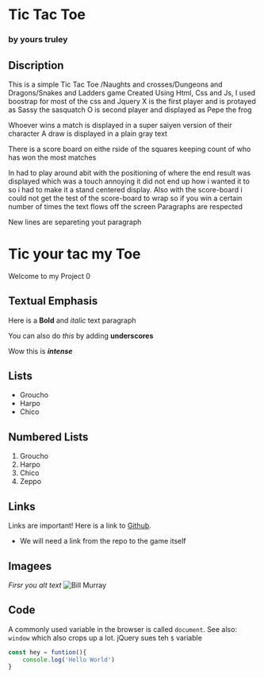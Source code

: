

# Tic Tac Toe
### by yours truley



## Discription

This is a simple Tic Tac Toe /Naughts and crosses/Dungeons and Dragons/Snakes and Ladders game 
Created Using Html, Css and Js, I used boostrap for most of the css and Jquery
X is the first player and is protayed as Sassy the sasquatch 
O is second player and displayed as Pepe the frog 

Whoever wins a match is displayed in a super saiyen version of their character
A draw is displayed in a plain gray text 

There is a score board on eithe rside of the squares keeping count of who has won the most matches

In had to play around abit with the positioning of where the end result was displayed which was a touch annoying it did not end up 
how i wanted it to so i had to make it a stand centered display.
Also with the score-board i could not get the test of the score-board to wrap so if you win a certain number of times the text flows off the screen 
Paragraphs are respected

New lines are separeting yout paragraph


# Tic your tac my Toe
Welcome to my Project 0

## Textual Emphasis

Here is a **Bold** and *italic* text paragraph

You can also do _this_ by adding __underscores__

Wow this is ***intense***


## Lists 

- Groucho 
- Harpo
- Chico


## Numbered Lists 
1. Groucho 
1. Harpo
1. Chico
1. Zeppo 


## Links 
Links are important! Here is a link to [Github](http://www.github.com/). 
- We will need a link from the repo to the game itself 



## Imagees

*Firsr you alt text*
![Bill Murray](http://www.fillmurray.com/50/50)

## Code 

A commonly used variable in the browser is called `document`. See also: `window` which also crops up a lot. jQuery sues teh `$` variable


```Javascript
const hey = funtion(){
    console.log('Hello World')
}
```
